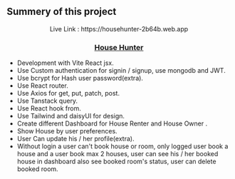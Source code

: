## Summery of this project

<p align="center">Live Link : https://househunter-2b64b.web.app <p />
  <h3 align="center"><a href="https://househunter-2b64b.web.app ">House Hunter</a></h3>
  
  * Development with Vite React jsx.
  * Use Custom authentication for signin / signup, use mongodb and JWT.
  * Use bcrypt for Hash user password(extra).
  * Use React router.
  * Use Axios for get, put, patch, post.
  * Use Tanstack query.
  * Use React hook from.
  * Use Tailwind and daisyUI for design.
  * Create different Dashboard for House Renter and House Owner .
  * Show House by user preferences.
  * User Can update his / her profile(extra).
  * Without login a user can't book house or room, only logged user book a house and a user book max 2 houses, user can see his / her booked house in dashboard also see booked room's status, user can delete booked room.
